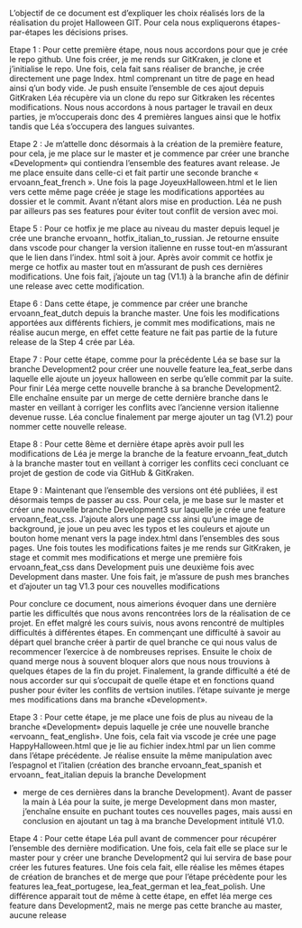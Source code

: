 L’objectif de ce document est d’expliquer
les choix réalisés lors de la réalisation
du projet Halloween GIT. Pour cela nous
expliquerons étapes-par-étapes les décisions
prises.


Etape 1 :
Pour cette première étape, nous nous
accordons pour que je crée le repo github. Une
fois créer, je me rends sur GitKraken, je clone et
j’initialise le repo. Une fois, cela fait sans réaliser
de branche, je crée directement une page Index.
html comprenant un titre de page en head ainsi
q’un body vide. Je push ensuite l’ensemble de
ces ajout depuis GitKraken
Léa récupère via un clone du repo sur Gitkraken
les récentes modifications. Nous nous
accordons à nous partager le travail en deux
parties, je m’occuperais donc des 4 premières
langues ainsi que le hotfix tandis que Léa
s’occupera des langues suivantes.


Etape 2 :
Je m’attelle donc désormais à la création de la
première feature, pour cela, je me place sur le
master et je commence par créer une branche
«Development» qui contiendra l’ensemble des
features avant release. Je me place ensuite
dans celle-ci et fait partir une seconde branche
« ervoann_feat_french ». Une fois la page
JoyeuxHalloween.html et le lien vers cette
même page créée je stage les modifications
apportées au dossier et le commit. 
Avant n’étant alors mise en production. Léa ne push
par ailleurs pas ses features pour éviter tout
conflit de version avec moi.


Etape 5 :
Pour ce hotfix je me place au niveau du master
depuis lequel je crée une branche ervoann_
hotfix_italian_to_russian. Je retourne ensuite
dans vscode pour changer la version italienne en
russe tout-en m’assurant que le lien dans l’index.
html soit à jour. Après avoir commit ce hotfix je
merge ce hotfix au master tout en m’assurant
de push ces dernières modifications. Une fois
fait, j’ajoute un tag (V1.1) à la branche afin de
définir une release avec cette modification.


Etape 6 :
Dans cette étape, je commence par créer une
branche ervoann_feat_dutch depuis la branche
master. Une fois les modifications apportées aux
différents fichiers, je commit mes modifications,
mais ne réalise aucun merge, en effet cette
feature ne fait pas partie de la future release de
la Step 4 crée par Léa.


Etape 7 :
Pour cette étape, comme pour la précédente
Léa se base sur la branche Development2
pour créer une nouvelle feature lea_feat_serbe
dans laquelle elle ajoute un joyeux halloween
en serbe qu’elle commit par la suite. Pour finir
Léa merge cette nouvelle branche à sa branche
Development2. Elle enchaîne ensuite par un
merge de cette dernière branche dans le master
en veillant à corriger les conflits avec l’ancienne
version italienne devenue russe. Léa conclue
finalement par merge ajouter un tag (V1.2) pour
nommer cette nouvelle release.


Etape 8 :
Pour cette 8ème et dernière étape après avoir
pull les modifications de Léa je merge la branche
de la feature ervoann_feat_dutch à la branche
master tout en veillant à corriger les conflits
ceci concluant ce projet de gestion de code via
GitHub & GitKraken.


Etape 9 :
Maintenant que l’ensemble des versions ont
été publiées, il est désormais temps de passer
au css. Pour cela, je me base sur le master et
créer une nouvelle branche Development3 sur
laquelle je crée une feature ervoann_feat_css.
J’ajoute alors une page css ainsi qu’une image de
background, je joue un peu avec les typos et les
couleurs et ajoute un bouton home menant vers
la page index.html dans l’ensembles des sous
pages. Une fois toutes les modifications faites
je me rends sur GitKraken, je stage et commit
mes modifications et merge une première fois
ervoann_feat_css dans Development puis une
deuxième fois avec Development dans master.
Une fois fait, je m’assure de push mes branches
et d’ajouter un tag V1.3 pour ces nouvelles
modifications


Pour conclure ce document, nous aimerions
évoquer dans une dernière partie les difficultés
que nous avons rencontrées lors de la réalisation
de ce projet. En effet malgré les cours suivis,
nous avons rencontré de multiples difficultés
à différentes étapes. En commençant une
difficulté à savoir au départ quel branche créer
à partir de quel branche ce qui nous valus
de recommencer l’exercice à de nombreuses
reprises. Ensuite le choix de quand merge
nous à souvent bloquer alors que nous nous
trouvions à quelques étapes de la fin du projet.
Finalement, la grande difficulté a été de nous
accorder sur qui s’occupait de quelle étape et en
fonctions quand pusher pour éviter les conflits
de vertsion inutiles.
l’étape suivante je merge mes modifications
dans ma branche «Development».


Etape 3 :
Pour cette étape, je me place une fois de plus
au niveau de la branche «Development» depuis
laquelle je crée une nouvelle branche «ervoann_
feat_english». Une fois, cela fait via vscode je
crée une page HappyHalloween.html que je lie
au fichier index.html par un lien comme dans
l’étape précédente. Je réalise ensuite la même
manipulation avec l’espagnol et l’italien (création
des branche ervoann_feat_spanish et ervoann_
feat_italian depuis la branche Development
+ merge de ces dernières dans la branche
Development). Avant de passer la main à Léa
pour la suite, je merge Development dans mon
master, j’enchaîne ensuite en puchant toutes
ces nouvelles pages, mais aussi en conclusion
en ajoutant un tag à ma branche Development
intitulé V1.0.


Etape 4 :
Pour cette étape Léa pull avant de commencer
pour récupérer l’ensemble des dernière
modification. Une fois, cela fait elle se place sur le
master pour y créer une branche Development2
qui lui servira de base pour créer les futures
features. Une fois cela fait, elle réalise les
mêmes étapes de création de branches et de
merge que pour l’étape précèdente pour les
features lea_feat_portugese, lea_feat_german
et lea_feat_polish. Une différence apparait tout
de même à cette étape, en effet léa merge ces
feature dans Development2, mais ne merge
pas cette branche au master, aucune release 
